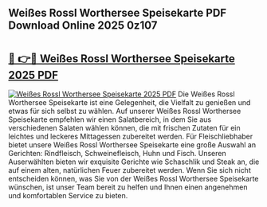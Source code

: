## Weißes Rossl Worthersee Speisekarte PDF Download Online 2025 0z107

# <h2><a href="http://gc7gszx.nevu.top/?p=Wei%c3%9fes+Rossl+Worthersee+Speisekarte">🔗 👉🔴 Weißes Rossl Worthersee Speisekarte 2025 PDF</a></h2>

[![Weißes Rossl Worthersee Speisekarte 2025 PDF](https://i.imgur.com/dBaPXMq.png)](http://gc7gszx.nevu.top/?p=Wei%c3%9fes+Rossl+Worthersee+Speisekarte)
Die Weißes Rossl Worthersee Speisekarte ist eine Gelegenheit, die Vielfalt zu genießen und etwas für sich selbst zu wählen. Auf unserer Weißes Rossl Worthersee Speisekarte empfehlen wir einen Salatbereich, in dem Sie aus verschiedenen Salaten wählen können, die mit frischen Zutaten für ein leichtes und leckeres Mittagessen zubereitet werden. Für Fleischliebhaber bietet unsere Weißes Rossl Worthersee Speisekarte eine große Auswahl an Gerichten: Rindfleisch, Schweinefleisch, Huhn und Fisch. Unseren Auserwählten bieten wir exquisite Gerichte wie Schaschlik und Steak an, die auf einem alten, natürlichen Feuer zubereitet werden. Wenn Sie sich nicht entscheiden können, was Sie von der Weißes Rossl Worthersee Speisekarte wünschen, ist unser Team bereit zu helfen und Ihnen einen angenehmen und komfortablen Service zu bieten.

